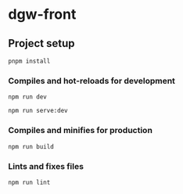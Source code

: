 # dgw-front

## Project setup
```
pnpm install
```

### Compiles and hot-reloads for development
```
npm run dev
```
```
npm run serve:dev
```

### Compiles and minifies for production
```
npm run build
```

### Lints and fixes files
```
npm run lint
```
